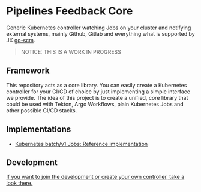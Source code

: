 Pipelines Feedback Core
=======================

Generic Kubernetes controller watching Jobs on your cluster and notifying external systems, mainly Github, Gitlab and everything what is supported by JX [go-scm](https://github.com/jenkins-x/go-scm).

> NOTICE: THIS IS A WORK IN PROGRESS

Framework
---------

This repository acts as a core library. You can easily create a Kubernetes controller for your CI/CD of choice by just implementing a simple interface we provide.
The idea of this project is to create a unified, core library that could be used with Tekton, Argo Workflows, plain Kubernetes Jobs and other possible CI/CD stacks.

Implementations
---------------

- [Kubernetes batch/v1 Jobs: Reference implementation](./pkgs/implementation)


Development
-----------

[If you want to join the development or create your own controller, take a look there.](./DEVELOPMENT.md)
